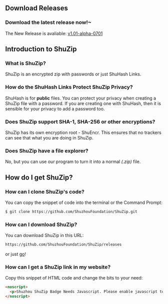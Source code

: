 ## Download Releases
### Download the latest release now!~
The New Release is avaliable:
[v1.01-alpha-0701](https://shuzhoufoundation.github.io/downloads)
## Introduction to ShuZip
### What is ShuZip?
ShuZip is an encrypted zip with passwords or just ShuHash Links.
### How do the ShuHash Links Protect ShuZip Privacy?
ShuHash is for **public** files. You can protect your privacy when creating a ShuZip file with a password. If you are creating one with ShuHash, then it is sensible for your privacy to add a password too.
### Does ShuZip support SHA-1, SHA-256 or other encryptions?
ShuZip has its own encryption root - ShuEncr. This ensures that no trackers can see that what you are doing in ShuZip.
### Does ShuZip have a file explorer?
No, but you can use our program to turn it into a normal *(.zip)* file.
## How do I get ShuZip?
### How can I clone ShuZip's code?
You can copy the snippet of code into the terminal or the Command Prompt:
```Markdown
$ git clone https://github.com/ShuzhouFoundation/ShuZip.git
```
### How can I download ShuZip?
You can download ShuZip in this URL:
```Markdown
https://github.com/ShuzhouFoundation/ShuZip/releases
```
or just [go](https://github.com/ShuzhouFoundation/ShuZip/releases)!
### How can I get a ShuZip link in my website?
Copy this snippet of HTML code and change the bits to your need:
```Markdown
<noscript>
  <p>Shuzhou ShuZip Badge Needs Javascript. Please enable javascript to continue.</p>
</noscript>
```
